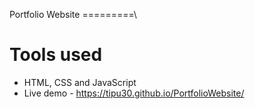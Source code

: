 Portfolio Website
=========\

# Tools used #
* HTML, CSS and JavaScript
* Live demo - https://tipu30.github.io/PortfolioWebsite/ 


